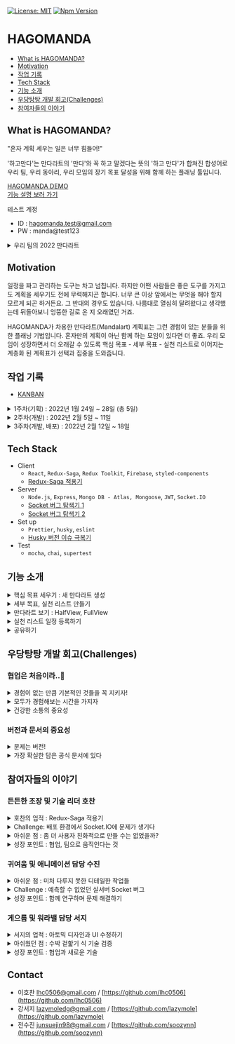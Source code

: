 [![License: MIT](https://img.shields.io/badge/License-MIT-green.svg)](https://opensource.org/licenses/MIT)
[![Npm Version](https://img.shields.io/badge/npm-v17.3.1-green)](https://www.npmjs.com/package/npm)

# HAGOMANDA

- [What is HAGOMANDA?](https://github.com/hagomanda/frontend#What-is-HAGOMANDA?)
- [Motivation](https://github.com/hagomanda/frontend#Motivation)
- [작업 기록](https://github.com/hagomanda/frontend#작업-기록)
- [Tech Stack](https://github.com/hagomanda/frontend#Tech-Stack)
- [기능 소개](https://github.com/hagomanda/frontend#기능-소개)
- [우당탕탕 개발 회고(Challenges)](https://github.com/hagomanda/frontend#우당탕탕-개발-회고(Challenges))
- [참여자들의 이야기](https://github.com/hagomanda/frontend#참여자들의-이야기)

## What is HAGOMANDA?

"혼자 계획 세우는 일은 너무 힘들어!"

'하고만다'는 만다라트의 '만다'와 꼭 하고 말겠다는 뜻의 '하고 만다'가 합쳐진 합성어로  
우리 팀, 우리 동아리, 우리 모임의 장기 목표 달성을 위해 함께 하는 플래닝 툴입니다.

[HAGOMANDA DEMO](https://hagomanda.kr/)  
[기능 설명 보러 가기](https://github.com/hagomanda/frontend#기능-소개)

테스트 계정  
- ID : hagomanda.test@gmail.com  
- PW : manda@test123

<details>
  <summary>우리 팀의 2022 만다라트</summary>
  <div markdown="1">

  ![team-mandal](./assets/team-mandal.png)

  </div>
</details>

## Motivation

일정을 짜고 관리하는 도구는 차고 넘칩니다. 하지만 어떤 사람들은 좋은 도구를 가지고도 계획을 세우기도 전에 무력해지곤 합니다. 너무 큰 이상 앞에서는 무엇을 해야 할지 모르게 되곤 하거든요. 그 반대의 경우도 있습니다. 나름대로 열심히 달려왔다고 생각했는데 뒤돌아보니 엉뚱한 길로 온 지 오래였던 거죠.

HAGOMANDA가 차용한 만다라트(Mandalart) 계획표는 그런 경험이 있는 분들을 위한 플래닝 기법입니다. 혼자만의 계획이 아닌 함께 하는 모임이 있다면 더 좋죠. 우리 모임이 성장하면서 더 오래갈 수 있도록 핵심 목표 - 세부 목표 - 실천 리스트로 이어지는 계층화 된 계획표가 선택과 집중을 도와줍니다.

## 작업 기록

- [KANBAN](https://www.notion.so/584dc250d5894010b4dc0868e5e86f97)

<details>
  <summary>1주차(기획) : 2022년 1월 24일 ~ 28일 (총 5일)</summary>
  <div markdown="1">

  - [아이디어 수집](https://www.notion.so/7427628cfb8646bf8a70f9b561c5e94b) 및 프로젝트 기획
  - [Mock up](https://www.notion.so/Mockup-fbfcdf771c6d47548d8538aeb0c4efae)
  - [DB Schema Modeling](https://www.notion.so/DB-schema-modeling-c0d254b5ed8e448595015b44fba1ec8e)
  - 기술 스택 검증
  - 태스크 카드 만들기
  - 협업 컨벤션(ESLint, Prettier, Husky, Commit & PR Template) 및 Git branch 전략 설정

  </div>
</details>

<details>
  <summary>2주차(개발) : 2022년 2월 5일 ~ 11일</summary>
  <div markdown="1">

  - Frontend
    - 기본 환경 셋업
    - firebase 로그인, 로그아웃 구현
    - 만다라트 기본 상세페이지 구현
    - 뷰모드, 뒤로가기, 공유하기 등 Toolbar 구현
    - 마이페이지 구현
  - Backend
    - 로그인, 로그아웃 및 인증 로직 구현
    - 기본 GET, POST API 작업 - 회원정보, 만다라트, 캘린더 Todo 추가 등
    - 추가 API 작업 - 공유하기, 삭제 기능 등
    - 스키마 작성

  </div>
</details>

<details>
  <summary>3주차(개발, 배포) : 2022년 2월 12일 ~ 18일</summary>
  <div markdown="1">

  - Frontend
    - 전체 디자인 개편 및 수정 작업
    - 캘린더 및 Todo 작업
    - 만다라트 및 Todo 삭제 기능 추가
    - Socket 관련 작업 - 동시 작업 및 저장, 채팅 기능 추가
    - 배포 및 테스트
    - 버그 픽스, 리팩토링
    - 테스트 코드 작성
  - Backend
    - Socket 세팅
    - 배포 및 테스트
    - 버그 픽스, 리팩토링
    - 테스트 코드 작성

  </div>
</details>

## Tech Stack
- Client
  - `React`, `Redux-Saga`, `Redux Toolkit`, `Firebase`, `styled-components`
  - [Redux-Saga 적용기](https://github.com/hagomanda/frontend#든든한-조장-및-기술-리더-호찬)
- Server
  - `Node.js`, `Express`, `Mongo DB - Atlas, Mongoose`, `JWT`, `Socket.IO`
  - [Socket 버그 탐색기 1](https://github.com/hagomanda/frontend#든든한-조장-및-기술-리더-호찬)
  - [Socket 버그 탐색기 2](https://github.com/hagomanda/frontend#귀여움-및-애니메이션-담당-수진)
- Set up
  - `Prettier`, `husky`, `eslint`
  - [Husky 버전 이슈 극복기](https://github.com/hagomanda/frontend#버전과-문서의-중요성)
- Test
  - `mocha`, `chai`, `supertest`

## 기능 소개

<details>
  <summary>핵심 목표 세우기 : 새 만다라트 생성</summary>
  <div markdown="1">

  - 로그인 후, Home 페이지에서 +마크를 통해 새 만다라트를 생성 할 수 있습니다.

  ![핵심 목표 세우기](./assets/hagomanda-01.gif)

  </div>
</details>

<details>
  <summary>세부 목표, 실천 리스트 만들기</summary>
  <div markdown="1">

  - 상단에 수정하기 아이콘을 통해 만다라트를 수정할 수 있습니다.
  - 각각의 서브 목표, 서브 목표에 따른 Todo를 작성할 수 있습니다.
  - 생성된 만다라트는 x 표시를 통해 삭제할 수 있습니다.

  ![세부 목표 만들기](./assets/hagomanda-02.gif)

  </div>
</details>

<details>
  <summary>만다라트 보기 : HalfView, FullView</summary>
  <div markdown="1">

  - 작성한 만다라트는 언제든지 **부분(HalfView)**이나 **전체(FullView)**로 볼 수 있습니다.
  - 오른쪽 상단에 있는 버튼을 통해 만다라트의 모든 Todo를 한눈에 확인할 수 있습니다.
  - Full view mode에서 서브 목표 및 Todo 클릭 시, 해당 서브 목표 및 Todo 작성 칸으로 이동합니다.

  ![만다라트 보기](./assets/hagomanda-view.gif)

  </div>
</details>

<details>
  <summary>실천 리스트 일정 등록하기</summary>
  <div markdown="1">

  - Todo를 원하는 주기에 따라 반복(매주, 매일)해서 Calendar에 추가하여 일정을 관리할 수 있습니다.
  - Calendar 페이지에서 해당 Todo의 완료 여부에 따라 check marking이 가능합니다.
  - Calendar에 추가된 Todo마다 세부적인 메모를 기록할 수도 있습니다.

  ![실천 리스트 등록하기](./assets/hagomanda-03.gif)

  </div>
</details>

<details>
  <summary>공유하기</summary>
  <div markdown="1">

  - 공유하기 아이콘을 클릭하여 공동 작업을 할 사람의 이메일을 추가합니다.
  - 공유한 사람들과 실시간으로 채팅 및 공동 작업을 할 수 있습니다.

  ![공유 1](./assets/hagomanda-share.gif)  
  ![공유 2](./assets/hagomanda-share2.gif)

  </div>
</details>

## 우당탕탕 개발 회고(Challenges)

### 협업은 처음이라..👀

<details>
  <summary>경험이 없는 만큼 기본적인 것들을 꼭 지키자!</summary>
  <div markdown="1">

- 프로젝트를 진행하며 어려웠던 점 중 하나는 개발을 함께 한다는 점이었습니다. 세명 모두 팀으로 개발을 하는 것이 처음이어서 시작부터 끝까지 어떻게 해야할지 막막하였습니다. 기획 단계에서 이 어려움을 조원 모두가 공통적으로 갖고 있다는 것을 알게 되었고, 이를 통해 저희가 낸 결론은 “**경험이 없는 만큼 기본적인 것들을 꼭 지키자**” 라는 룰이었습니다.
- **시간 엄수, 의견은 협의 없이 혼자 결정하지 않기, 의사 전달 잘하기, 조금의 이슈라도 서로에게 즉각적으로 공유하고 소통하기, 코드리뷰 꼼꼼히 해주기** 등 당연한 것이지만 지켜지지않는다면 팀원간 협업에 큰 피해를 끼칠 수 있는 것들을  Ground Rule로 목록화하여 프로젝트를 진행하는 기간동안 잘 지켜나갈 수 있도록 하였습니다.

  </div>
</details>

<details>
  <summary>모두가 경험해보는 시간을 가지자</summary>
  <div markdown="1">

  - 일의 분배에 있어서는 모두가 함께 경험해보기로 하였습니다. 프로젝트의 기술 스택에는 세명 모두 처음 써보는 Redux Saga와 Socket.IO가 있었습니다. **시간 효율면에서 한 명이 하나의 기술 스택을 맡아 구현하는 것이 좋았겠지만, 셋 모두 기술스택을 공부하고 구현을 해보는 것이 모두가 새로운 것을 경험하고 개발자로서 성장 할 수 있다고 생각하였습니다.** 여러명이서 하나의 태스크를 나눠 개발하는 만큼, 깊이가 부족할 수 있어 서로 공부한 내용을 공유하는 시간을 갖기도 하였고 코드 리뷰를 할 때에 이해가 되지 부분은 꼭 서로 물어보고 이해를 할 수 있도록 노력하였습니다.
  - 같은 의미에서 칸반에 올라오는 카드에서 더 잘할 수 있는것과 별개로 가장 위에 올라와있는 카드를 선택해서 개발하였습니다. **그 결과 모두가 프로젝트의 전반적인 부분을 만질 수 있었고, 서로의 코드가 영향을 주게 되어 협업에서 스타일을 통일 시키는것의 중요성도 느낄 수 있었습니다.**

  </div>
</details>

<details>
  <summary>건강한 소통의 중요성</summary>
  <div markdown="1">

  - 서로 의견이 나뉘는 부분에서는 우선 서로의 주장을 모두 들어보기로 하였습니다. 의견 중 이해가 되지 않는 부분이 있다면 실제 코드나 예시를 통해 팀원 간의 이해와 존중을 최우선으로 하였고, 반대되는 의견이 있다면 그 이유와 다른 방안까지 설명하기로 하였습니다. 그 결과 작은 부분이라도 넘어가지 않고, 팀원끼리 이해를 바탕으로 건강한 소통을 할 수 있었습니다. 서로에 대한 존중을 통해 프로젝트를 더 나은 방향으로 만들어 나갈 수 있었고, **“내 생각이, 내 코드가 꼭 맞는 것은 아니구나"**라는 것을 모두가 느낄 수 있는 시간이었습니다.

  </div>
</details>

### 버전과 문서의 중요성

<details>
  <summary>문제는 버전!</summary>
  <div markdown="1">

  - 이번 프로젝트에서 Husky를 처음 도입했는데 제대로 실행되지 않았습니다. 유튜브 영상과 블로그 글을 통해 해결법을 모색했지만 해결되지 않았고, 에러 메시지로 검색하던 중 버전에 대한 이야기가 눈에 들어왔습니다. 4.x.x 버전을 쓰면 된다는 이야기였습니다.

  > 왜 4.x.x 버전은 되는 거지? 우리 버전은 7.x.x인데 뭐가 문제인 거지?

  - 4 버전으로 바꾸면 쉽게 해결될 것 같았지만, 원인을 모르고 해결하지 못하면 언제까지나 구 버전을 계속 찾아서 써야 한단 말이겠죠? 4 버전을 쓸 다른 이유가 있다면 모르겠지만 저희에겐 그럴 이유가 없었습니다.

  </div>
</details>

<details>
  <summary>가장 확실한 답은 공식 문서에 있다</summary>
  <div markdown="1">

  - 조금 더 찾다보니 5부터 사용 환경 세팅 방법이 바뀌었다는 글을 찾을 수 있었습니다. 다시 한 번 공식문서로 돌아가기로 했죠. 버전을 확인하고 공식 문서에서 소개하는 대로 차근차근 따라가며 설정하니 문제 없이 사용할 수 있었습니다. 검색이 쉬운 시대이다 보니 항상 나도 모르게 쉬운 길을 찾곤 합니다. 하지만 그 길이 옳다는 걸 누가 확언할 수 있을까요? 버전과 문서의 중요성을 다시 한 번 되새기는 계기였습니다.

  </div>
</details>

## 참여자들의 이야기

### 든든한 조장 및 기술 리더 호찬

<details>
  <summary>호찬의 업적 : Redux-Saga 적용기</summary>
  <div markdown="1">

  - 가장 신경 쓴 부분은 Saga입니다. 팀원 모두 Saga를 처음 써서 bolierplate를 정확히 어떻게 작성해야 할지, 언제 그리고 왜 이 기술을 써야 하는지 모르는 상태였습니다. 로그인과 로그아웃, 소켓 부분 등 Saga를 하나둘씩 써 보면서 조원 모두 이해도가 올라갔지만, 개발 막바지에 이르렀을 때 서버와의 통신 부분이 어떤 것은 Saga로 쓰이고 어떤 것은 컴포넌트 안에서 쓰이는 등 뒤죽박죽이었습니다. 일단 동작을 시켜보자는 생각으로 통신 방식을 통일 시키지 않은 것이 원인이었습니다. 관심사 분리를 위해 하루를 잡아 서버 통신 부분은 모두 Saga로 변경하였고, 조금 더 이해하기 좋은 코드를 만들 수 있어 뿌듯하였습니다.

  </div>
</details>

<details>
  <summary>Challenge: 배포 환경에서 Socket.IO에 문제가 생기다</summary>
  <div markdown="1">

  - 기술적으로, 심적으로 가장 어렵고 기억에 남는 것은 프로젝트 마지막날 새벽입니다. 로컬 환경에서 잘 작동해서 배포 후 아무 문제가 없을 줄 알았지만 오산이었습니다. 배포 환경에서 Socket.IO가 제대로 동작하지 않았습니다. 이대로라면 반쪽짜리 프로젝트가 될 것 같아 어떻게든 해결하기 위하여 소켓부분을 다시 처음부터 짜보기도 하고, cors문제인가 싶어 해당 부분도 다시 확인해 보았습니다. 하지만 여전히 동작하지 않았고, 공식 문서를 다시 확인해 보면서 적용하지 않은 option들을 적용해 보았습니다. Transport의 옵션값을 default가 아닌 websocket으로 바꿔주자 마침내 동작하기 시작했습니다. 밤을 새서 해결한 보람이 있었습니다.
  - 마감까지 몇 시간 남지 않은 상태에서 저는 한 번 더 도전하기로 하였습니다. 안전성 개선을 위해 로직을 Saga로 변경하는 것이었습니다. 하지만 이 방식도 배포 환경에서만 제대로 작동이 안 되었고, 시간 상 기존 방식으로 마무리하였습니다. 아쉬움이 남았지만 마지막에 큰 에러를 잡을 수 있어 가장 인상적이었습니다.

  </div>
</details>

<details>
  <summary>아쉬운 점 : 좀 더 사용자 친화적으로 만들 수는 없었을까?</summary>
  <div markdown="1">

  - 모든 것이 아쉽습니다. 좀 더 사용자 친화적으로 만들었으면 어땠을까. 동시 4명 접속까지 테스트를 해 봤는데 10명이 넘는 사람이 들어오면 어떻게 될 것인가. 달력 반복을 좀 더 세련되게 할 순 없었을까. 시간을 더 잘 쪼개서 프로젝트를 진행했으면 다 할 수 있지 않았을까 등의 아쉬움이 있습니다.
  - 특히 무언가에 막혔을 때, 깊게 생각하지 않고 빠른 해결 방법만 계속 검색하다 오히려 시간이 더 걸리기도 했습니다. 다음 프로젝트에서는 선택과 집중을 잘하고, 막히는 부분에서는 더 확실하게 생각하고 알아본 후 해결하여 시간을 아껴 아쉬움이 남지 않도록 할 예정입니다.

  </div>
</details>

<details>
  <summary>성장 포인트 : 협업, 팀으로 움직인다는 것</summary>
  <div markdown="1">

  - 처음으로 한 협업 프로젝트인 만큼, 협업하는 부분을 많이 배웠다고 생각됩니다. 기본적인 행동과 팀원 간 소통 뿐만 아니라, 코딩하는 측면에서도 협업 시 코드 스타일이나 에러 핸들링을 하는 방법, response 방식 등을 미리 정확히 확립해야 팀원이 하나의 유기체처럼 움직이지, 그렇지 않으면 오히려 효율이 떨어짐을 느꼈습니다. 이 다음 협업을 할 기회에서 이번 팀프로젝트 간 배운 것을 사용해 볼 것입니다.

  </div>
</details>

### 귀여움 및 애니메이션 담당 수진

<details>
  <summary>아쉬운 점 : 미처 다루지 못한 디테일한 작업들</summary>
  <div markdown="1">

  - 처음에 구현하고자 했던 기능을 다 구현하지 못한 점이 아쉬웠습니다. 소켓을 이용하여 메세지를 타이핑하고 있다는 모션 동작, 공유 유저 목록과 유저의 로그인/로그아웃을 on-off로 알려주는 부분, 프론트엔드 에러 핸들링을 더 세부적이게 못 다뤘던 부분이 가장 아쉬웠던 것 같습니다.
  - 하지만 이러한 아쉬웠던 점들을 통해 의사소통의 중요성, 프로젝트에 들어가기에 앞서 시간 배분을 어떻게 짜야 하는지, 개발에 있어 어느 부분에 좀 더 치중해야 할지, 클라이언트와 서버가 전체적으로 어떤 흐름으로 동작하는지에 대해 알 수 있었습니다. 아쉬웠던 부분을 다음 개인 프로젝트에서는 어떻게 보완할 수 있을지에 대해 미리 생각해볼 수 있는 시간이었습니다.

  </div>
</details>

<details>
  <summary>Challenge : 예측할 수 없었던 실서버 Socket 버그</summary>
  <div markdown="1">

  - 로컬에서는 코드가 생각한 대로 잘 동작했지만 실서버에서는 로컬 서버와 다르게 동작을 했던 부분과 소켓 연결 부분에서 어려움을 겪었습니다. 구현하고자 했던 기능은 여러 사람과 동시에 작업을 하고 채팅을 하는 기능인데 소켓이 생각처럼 모든 사람과 연결되지 않고, 2:2로 연결이 되거나 몇 명은 제대로 연결이 되지 않는 문제가 있었습니다. 이러한 문제를 통해 내가 작성한 코드 외에도 팀원들의 코드를 좀 더 한 자 한 자 이해하려고 노력하였고, 코드를 작성할 때 현재 작성한 코드보다 더 좋은 방향은 없는지 생각해 보며 리팩토링하는 시간을 가져볼 수 있었습니다. 또, 내가 작성한 코드 외에 방대하게 늘어나는 팀원 분들의 코드를 읽고 이해하는 부분에서도 어려움이 있었지만, 코드에 대한 즉각적인 피드백과 이슈를 공유하면서 했던 브레인스토밍, 각자 문제 해결을 했을 때마다 아낌없이 주는 격려 등을 통해 프로젝트를 진행하면서 마주친 수많은 어려움을 팀원분들이 있어 헤쳐나갈 수 있었다고 생각합니다.

  </div>
</details>

<details>
  <summary>성장 포인트 : 함께 연구하며 문제 해결하기</summary>
  <div markdown="1">

  - 기술적인 부분에 있어서 성장한 점도 많지만, 가장 성장했다고 느낀 점은 의사소통과 협업을 하는 방법이라고 생각합니다. 이번 팀 프로젝트를 통해 혼자 정리하지 못했던 개념을 같이 공유하며 배울 수 있었습니다. 무엇보다 성급하게 접근하고 해결하려는 습관이 있어 잔 실수가 많았는데 팀원들을 통해 차근차근 해결해 나가는 과정과 새로운 기술을 단계적으로 접근하는 방법, 팀원 간의 의사소통을 하는 방법, 내 의견을 어떻게 말하고 전달해야 하는지에 대해 많이 배우고 성장할 수 있는 시간이었습니다.

  </div>
</details>

### 게으름 및 워라밸 담당 서지

<details>
  <summary>서지의 업적 : 아토믹 디자인과 UI 수정하기</summary>
  <div markdown="1">

  - FullView UI 버그 수정 건이 기억에 남습니다. 세부적인 부분과 CSS를 수정해야 했는데, 좀처럼 해결되지 않아 하루 동안 거듭 고민했던 태스크였습니다.
  - 이번 프로젝트에서 처음으로 아토믹 디자인 개념을 접해, 일부 컴포넌트는 그에 따라 작업했습니다. 작은 박스 컴포넌트가 9개 모여서 HalfView를, 그리고 81개 모여서 FullView를 구성하도록 기획 및 구현하였는데, 박스 컴포넌트 가변 사이즈가 원하는 대로 통제되지 않았습니다. 아토믹 디자인에 익숙하지 않다 보니 발생한 버그였던 것 같습니다.
  - 버그 수정을 하려면 오히려 관계된 다른 컴포넌트를 고려해야 하는 복잡한 상황이었습니다. 처음으로 돌아가 가장 작은 단위의 컴포넌트부터 독립적으로 형태와 비율, 그리고 기능을 유지할 수 있도록 점검하여 버그를 수정했습니다. 당시에는 참 막막하고 아찔했던 순간이었지만 돌이켜보니 아토믹 디자인에 대해서 다시 한 번 생각해볼 기회가 되었던 것 같습니다.

  </div>
</details>

<details>
  <summary>아쉬웠던 점 : 수박 겉핥기 식 기술 검증</summary>
  <div markdown="1">

  - 핵심 기술 검증을 좀 더 열심히 했으면 좋았을 거라는 생각이 작업 기간 내내 들곤 했습니다.
  - 프로젝트를 기획하는 1주차, 핵심 기술 두 가지 Redux-Saga와 Socket.IO에 대해 각자 공부하는 시간을 가졌습니다. 딴에는 개념 중심으로 열심히 공부했다고 생각했는데 막상 2주차, 3주차에 실전 적용을 하려 하니 마음처럼 쉽게 되지 않았습니다. 작업이 더디게 진행되었고, 다른 팀원들이 먼저 작성하여 올린 코드 리딩 및 리뷰에도 많은 시간이 걸릴 수밖에 없었습니다.
  - 기술 검증이라는 것이 단순히 그 기술의 개념을 공부하는 데 그쳐서는 안 되는 일이었습니다. 해당 기술을 이용해서 작은 기능이나 애플리케이션이라도 한 번 만들어보고, 프로젝트에서 어디에 해당 기술이 필요할지, 어떤 형태로 필요할지 미리 예상도 해보고 데모를 거쳐보는 것까지가 기술 검증이라고 할 수 있었습니다. 개인 프로젝트에서는 이런 실수를 하지 않도록 기획 단계에서 더 노력하기로 마음 먹었습니다.

  </div>
</details>

<details>
  <summary>성장 포인트 : 협업과 새로운 기술</summary>
  <div markdown="1">

  - 역시 협업을 경험해볼 수 있었던 점이 가장 큰 성장 포인트라고 생각합니다. 어떤 형태로든 내가 작업한 결과물이 다른 사람의 작업에 영향을 미치니, 작업 시간 엄수는 물론 코드에 조금 더 신경을 쓸 수밖에 없었습니다. 반대로 제가 작업을 할 때도 다른 사람의 결과물을 리딩하고 작업해야 하는 경우가 종종 있었기 때문에, 제대로 이해하려면 커뮤니케이션이 필수적이었습니다. 개인 프로젝트에서는 절대 경험할 수 없었겠죠.
  - 프로젝트에 Redux-Saga를 도입한 부분도 경험치를 올려준 것 같습니다. 평소에는 쓸 일이 없던 Generator 함수를 통해, 비동기 작업 흐름을 체계적이고 강력하게 통제할 수 있었습니다. 한편으로는 작성해야 하는 보일러 플레이트 및 코드의 양이 많아, 진행할 프로젝트의 규모가 작다면 다른 기술 채택을 고려해보는 것도 한 가지 방법이 아닐까 고민하게 만들기도 했습니다. 만약 개인 프로젝트 때 비동기 작업이 들어가게 된다면 더욱 간단하게 사용할 수 있는 React Query를 채택할 것 같네요!

  </div>
</details>

## Contact

- 이호찬 lhc0506@gmail.com / [https://github.com/lhc0506](https://github.com/lhc0506)
- 강서지 lazymoledg@gmail.com / [https://github.com/lazymole](https://github.com/lazymole)
- 전수진 junsuejin98@gmail.com / [https://github.com/soozynn](https://github.com/soozynn)
